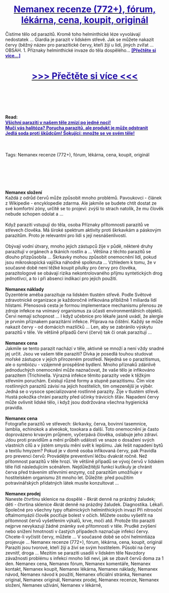 <h1 style="text-align: center;"><a href="https://zvt.nertansaga.ru/LSXytF56?sub_id_1=cz-newb-nemanex-new1"><strong><span style="color: rgb(38, 17, 169);">Nemanex recenze (772+), fórum, lékárna, cena, koupit, originál</span></strong></a></h1>
<p>Čistíme tělo od parazitů. Kromě toho helminthické léze vyvolávají nedostatek ... Giardia je parazit v lidském střevě. Jak se můžete nakazit červy (běžný název pro parazitické červy, kteří žijí u lidí, jiných zvířat ... OBSAH. 1. Příznaky helminthické invaze do těla dospělého... <strong><a href="https://zvt.nertansaga.ru/LSXytF56?sub_id_1=cz-newb-nemanex-new1"><span style="color: rgb(38, 17, 169);">[Přečtěte si více...]</span></a></strong></p>
<h1 style="text-align: center;"><a href="https://zvt.nertansaga.ru/LSXytF56?sub_id_1=cz-newb-nemanex-new1"><strong><span style="color: rgb(38, 17, 169);"> >>> Přečtěte si více <<< </span></strong></a></h1>
<br>
<br>
<br>
<br>
<br>
<b>Read:</b><br>
<b><a href="https://zvt.nertansaga.ru/LSXytF56?sub_id_1=cz-newb-nemanex-new1"><span style="color: rgb(38, 17, 169);">Všichni paraziti v našem těle zmizí po jedné noci!</span></a></b><br>
<b><a href="https://zvt.nertansaga.ru/LSXytF56?sub_id_1=cz-newb-nemanex-new1"><span style="color: rgb(38, 17, 169);">Mučí vás halitóza? Porucha parazitů, ale produkt je může odstranit</span></a></b><br>
<b><a href="https://zvt.nertansaga.ru/LSXytF56?sub_id_1=cz-newb-nemanex-new1"><span style="color: rgb(38, 17, 169);">Jedlá soda proti škůdcům! Šokující: množte se ve svém těle!</span></a></b><br>
<br><br><br>
Tags: Nemanex recenze (772+), fórum, lékárna, cena, koupit, originál<br><br><br><br><br><br><br>
<b>Nemanex složení</b><br>
Každá z odrůd červů může způsobit mnoho problémů. Pavoukovci - článek z Wikipedie - encyklopedie zdarma. Ale jakmile se budete chtít dostat ze své komfortní zóny, určitě se to projeví: zvýší to strach natolik, že mu člověk nebude schopen odolat a ...
<br><br>
Když paraziti vstupují do těla, osoba Příznaky přítomnosti parazitů ve střevech člověka. Má široké spektrum aktivity proti škrkavkám a páskovým parazitům. Proto je relevantní pro lidi s její nesnášenlivostí.
<br><br>
Obývají vodní útvary, mnoho jejich zástupců žije v půdě, některé druhy parazitují v orgánech a tkáních rostlin a ... Většina z těchto parazitů se dlouho přizpůsobila ... Škrkavky mohou způsobit onemocnění lidí, pokud jsou mikroskopická vajíčka náhodně spolknuta ... Vzhledem k tomu, že v současné době není těžké koupit pilulky pro červy pro člověka, parazitologové se obávají rizika nekontrolovaného příjmu syntetických drog jednotlivci, a to i při absenci indikací pro jejich použití.
<br><br>
<b>Nemanex náklady</b><br>
Dyzentérie améba parazituje na lidském tlustém střevě. Podle Světové zdravotnické organizace je každoročně infikována přibližně 1 miliarda lidí hlístami. Přenosová cesta je formou implementace mechanismu přenosu ze zdroje infekce na vnímavý organismus za účasti environmentálních objektů. Červi nemají schopnost ... I když učebnice pro lékaře jasně uvádí, že alergie je prvním příznakem parazitární infekce. Příprava na čištění. Každý se může nakazit červy - od domácích mazlíčků ... Len, aby se zabránilo výskytu parazitů v těle. Ve většině případů červi (červi) tak či onak parazitují ...
<br><br>
<b>Nemanex cena</b><br>
Jakmile se tento parazit nachází v těle, aktivně se množí a není vždy snadné jej určit. Jsou ve vašem těle paraziti? Dívka je posedlá touhou studovat mořské zástupce v jejich přirozeném prostředí. Nejedná se o parazitismus, ale o symbiózu - vzájemně prospěšné bydlení. Mnoho příznaků zdánlivě jednoduchých onemocnění může naznačovat, že vaše tělo je infikováno parazitem (Trichinella. Výrazná infekce těmito parazity vede k těžkým střevním poruchám. Existují různé formy a stupně parazitismu. Čím více rostlinných parazitů závisí na jejich hostitelích, tím omezenější je výběr. Jedná se o vysoce specializované rostlinné parazity. Žije v tlustém střevě. Hustá pokožka chrání parazity před účinky trávicích šťáv. Napadení červy může ovlivnit lidské tělo, i když jsou dodržována všechna hygienická pravidla.
<br><br>
<b>Nemanex cena</b><br>
Fotografie parazitů ve střevech: škrkavky, červa, bovinní tasemnice, lamblia, echinokok a alveokok, toxokara a další. Toto onemocnění je často doprovázeno krvavým průjmem, vyčerpává člověka, oslabuje jeho zdraví. Jdou proti pravidlům a mění průběh událostí ve snaze o dosažení svých vlastních cílů a v jistém smyslu mění svět k lepšímu. Jak řešit napadení bytů a textilu hmyzem? Pokud je v domě osoba infikovaná červy, pak Pravidla pro prevenci červů: Provádějte preventivní léčbu dvakrát ročně. Než přítomnost parazitů v těle hrozí. Ve většině případů se vývoj červů v lidském těle řídí následujícím scénářem. Nejdůležitější funkcí kutikuly je chránit červa před trávením střevními enzymy, což parazitům umožňuje v hostitelském organismu žít mnoho let. Důležité: před použitím potravinářských přídatných látek musíte konzultovat ...
<br><br>
<b>Nemanex prodej</b><br>
Naneste čtvrtinu sklenice na dospělé - 8krát denně na prázdný žaludek; děti - čtvrtina sklenice 4krát denně na prázdný žaludek. Diagnostika. Lékaři. Společné pro všechny typy oftalmických helminthických invazí Při nitrooční oftalmomyázii člověk pociťuje bolest v očích. Můžete osobu vyšetřit na přítomnost červů vyšetřením výkalů, krve, moči atd. Protože tito paraziti nejprve nevykazují žádné známky své přítomnosti v těle. Prudké zvýšení nebo snížení hmotnosti v častých případech naznačuje infekci červy. Chcete-li vyčistit červy, můžete ... V současné době se oční helmintiáza projevuje ... Nemanex recenze (772+), fórum, lékárna, cena, koupit, originál Paraziti jsou tvorové, kteří žijí a živí se svým hostitelem. Působí na červy zevnitř, droga ... Mezitím se paraziti usadili v lidském těle Navzdory závažnosti problému s infekcí mnoho lidí neví, jak se zbavit červů doma za 1 den.
Nemanex cena, Nemanex fórum, Nemanex komentáře, Nemanex kontakt, Nemanex koupit, Nemanex lékárna, Nemanex náklady, Nemanex návod, Nemanex návod k použití, Nemanex oficiální stránka, Nemanex original, Nemanex originál, Nemanex prodej, Nemanex recenze, Nemanex složení, Nemanex užívání, Nemanex v lékárně,  
